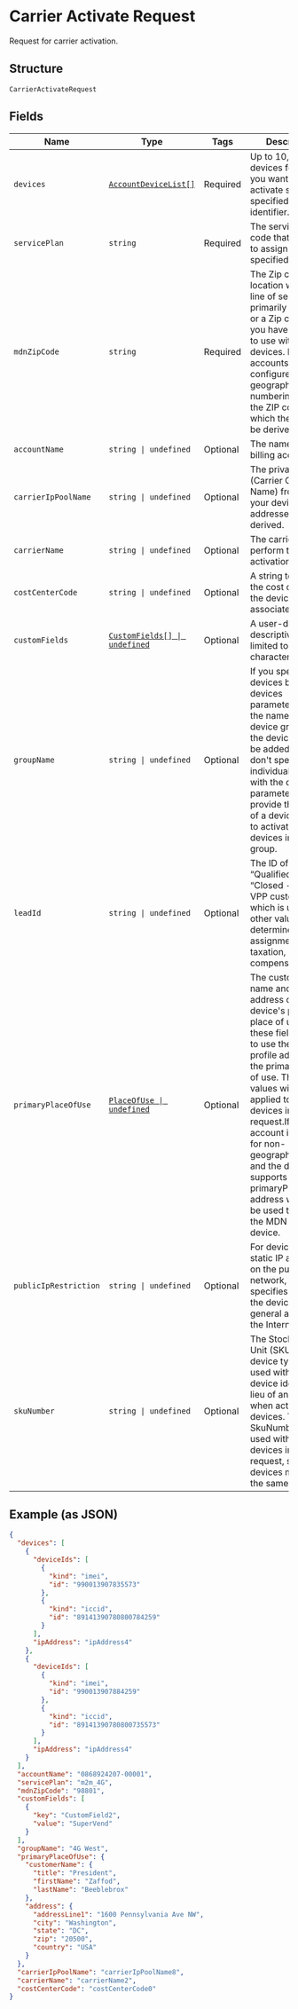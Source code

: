 
# Carrier Activate Request

Request for carrier activation.

## Structure

`CarrierActivateRequest`

## Fields

| Name | Type | Tags | Description |
|  --- | --- | --- | --- |
| `devices` | [`AccountDeviceList[]`](../../doc/models/account-device-list.md) | Required | Up to 10,000 devices for which you want to activate service, specified by device identifier. |
| `servicePlan` | `string` | Required | The service plan code that you want to assign to all specified devices. |
| `mdnZipCode` | `string` | Required | The Zip code of the location where the line of service will primarily be used, or a Zip code that you have been told to use with these devices. For accounts that are configured for geographic numbering, this is the ZIP code from which the MDN will be derived. |
| `accountName` | `string \| undefined` | Optional | The name of a billing account. |
| `carrierIpPoolName` | `string \| undefined` | Optional | The private IP pool (Carrier Group Name) from which your device IP addresses will be derived. |
| `carrierName` | `string \| undefined` | Optional | The carrier that will perform the activation. |
| `costCenterCode` | `string \| undefined` | Optional | A string to identify the cost center that the device is associated with. |
| `customFields` | [`CustomFields[] \| undefined`](../../doc/models/custom-fields.md) | Optional | A user-defined descriptive field, limited to 50 characters. |
| `groupName` | `string \| undefined` | Optional | If you specify devices by ID in the devices parameters, this is the name of a device group that the devices should be added to.If you don't specify individual devices with the devices parameter, you can provide the name of a device group to activate all devices in that group. |
| `leadId` | `string \| undefined` | Optional | The ID of a “Qualified” or “Closed - Won” VPP customer lead, which is used with other values to determine MDN assignment, taxation, and compensation. |
| `primaryPlaceOfUse` | [`PlaceOfUse \| undefined`](../../doc/models/place-of-use.md) | Optional | The customer name and the address of the device's primary place of use. Leave these fields empty to use the account profile address as the primary place of use. These values will be applied to all devices in the request.If the account is enabled for non-geographic MDNs and the device supports it, the primaryPlaceOfUse address will also be used to derive the MDN for the device. |
| `publicIpRestriction` | `string \| undefined` | Optional | For devices with static IP addresses on the public network, this specifies whether the devices have general access to the Internet. |
| `skuNumber` | `string \| undefined` | Optional | The Stock Keeping Unit (SKU) of a 4G device type can be used with ICCID device identifiers in lieu of an IMEI when activating 4G devices. The SkuNumber will be used with all devices in the request, so all devices must be of the same type. |

## Example (as JSON)

```json
{
  "devices": [
    {
      "deviceIds": [
        {
          "kind": "imei",
          "id": "990013907835573"
        },
        {
          "kind": "iccid",
          "id": "89141390780800784259"
        }
      ],
      "ipAddress": "ipAddress4"
    },
    {
      "deviceIds": [
        {
          "kind": "imei",
          "id": "990013907884259"
        },
        {
          "kind": "iccid",
          "id": "89141390780800735573"
        }
      ],
      "ipAddress": "ipAddress4"
    }
  ],
  "accountName": "0868924207-00001",
  "servicePlan": "m2m_4G",
  "mdnZipCode": "98801",
  "customFields": [
    {
      "key": "CustomField2",
      "value": "SuperVend"
    }
  ],
  "groupName": "4G West",
  "primaryPlaceOfUse": {
    "customerName": {
      "title": "President",
      "firstName": "Zaffod",
      "lastName": "Beeblebrox"
    },
    "address": {
      "addressLine1": "1600 Pennsylvania Ave NW",
      "city": "Washington",
      "state": "DC",
      "zip": "20500",
      "country": "USA"
    }
  },
  "carrierIpPoolName": "carrierIpPoolName8",
  "carrierName": "carrierName2",
  "costCenterCode": "costCenterCode0"
}
```

